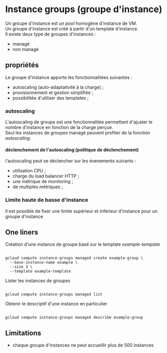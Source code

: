 # Instance groups (groupe d'instance)

Un groupe d'instance est un *pool* homogène d'instance de VM.
<br />
Un groupe d'instance est créé à partir d'un template d'instance. 
<br />
Il existe deux type de groupes d'instances :
* managé
* non managé

## propriétés

Le groupe d'instance apporte les fonctionnalitées suivantes :

* autoscaling (auto-adaptativité à la charge) ;
* provisionnement et gestion simplifiée ; 
* possibilitée d'utiliser des templates ;

### autoscaling 
L'autoscaling de groupe est une fonctionnalitée permettant d'ajuster le nombre d'instance en fonction de la charge perçue.
<br />
Seul les instances de groupes managé peuvent profiter de la fonction *autoscaling*.

#### déclenchement de l'autoscaling (politique de déclenchement)
l'autoscaling peut se déclencher sur les évenements suivants :

* utilisation CPU ;
* charge du load balancer HTTP ; 
* une métrique de monitoring ;
* de multiples métriques ;

### Limite haute de basse d'instance
Il est possible de fixer une limite supérieur et inférieur d'instance pour un groupe d'instance


## One liners

Création d'une instance de groupe basé sur le template *example-template*
<pre><code>
gcloud compute instance-groups managed create example-group \
  --base-instance-name example \
  --size 3 \
  --template example-template
</pre></code>

Lister les instances de groupes
<pre><code>
gcloud compute instance-groups managed list
</pre></code>

Obtenir le descriptif d'une instance en particulier
<pre><code>
gcloud compute instance-groups managed describe example-group
</pre></code>

## Limitations
* chaque groupe d'instances ne peut accueillir plus de 500 instances 
